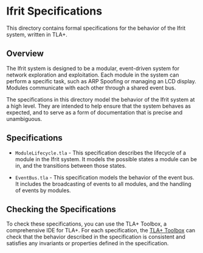 # Ifrit Specifications
This directory contains formal specifications for the behavior of the Ifrit system, written in TLA+.

## Overview
The Ifrit system is designed to be a modular, event-driven system for network exploration and exploitation. Each module in the system can perform a specific task, such as ARP Spoofing or managing an LCD display. Modules communicate with each other through a shared event bus.

The specifications in this directory model the behavior of the Ifrit system at a high level. They are intended to help ensure that the system behaves as expected, and to serve as a form of documentation that is precise and unambiguous.

## Specifications

* `ModuleLifecycle.tla` - This specification describes the lifecycle of a module in the Ifrit system. It models the possible states a module can be in, and the transitions between those states.

* `EventBus.tla` - This specification models the behavior of the event bus. It includes the broadcasting of events to all modules, and the handling of events by modules.

## Checking the Specifications
To check these specifications, you can use the TLA+ Toolbox, a comprehensive IDE for TLA+. For each specification, the [TLA+ Toolbox](https://lamport.azurewebsites.net/tla/toolbox.html) can check that the behavior described in the specification is consistent and satisfies any invariants or properties defined in the specification.


